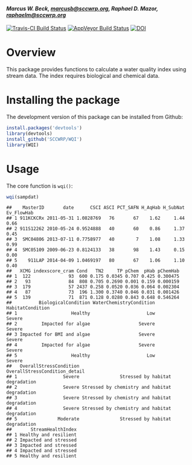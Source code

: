 
#### *Marcus W. Beck, marcusb@sccwrp.org, Raphael D. Mazor, raphaelm@sccwrp.org*

[![Travis-CI Build Status](https://travis-ci.org/SCCWRP/WQI.svg?branch=master)](https://travis-ci.org/SCCWRP/WQI)
 [![AppVeyor Build Status](https://ci.appveyor.com/api/projects/status/github/SCCWRP/WQI?branch=master&svg=true)](https://ci.appveyor.com/project/SCCWRP/WQI)
[![DOI](https://zenodo.org/badge/144910216.svg)](https://zenodo.org/badge/latestdoi/144910216) 
 
# Overview 

This package provides functions to calculate a water quality index using stream data.  The index requires biological and chemical data.

# Installing the package

The development version of this package can be installed from Github:


```r
install.packages('devtools')
library(devtools)
install_github('SCCWRP/WQI')
library(WQI)
```

# Usage

The core function is `wqi()`: 



```r
wqi(sampdat)
```

```
##    MasterID       date      CSCI ASCI PCT_SAFN H_AqHab H_SubNat Ev_FlowHab
## 1 911KCKCRx 2011-05-31 1.0828769   76       67    1.62     1.44       0.66
## 2 911S12262 2010-05-24 0.9524888   40       60    0.86     1.37       0.45
## 3  SMC04806 2013-07-11 0.7758977   40        7    1.08     1.33       0.99
## 4  SMC05109 2009-06-23 0.8124133   38       98    1.43     0.15       0.00
## 5    911LAP 2014-04-09 1.0469197   80       67    1.06     1.10       0.40
##   XCMG indexscore_cram Cond   TN2     TP pChem  pHab pChemHab
## 1  122              93  600 0.175 0.0345 0.707 0.425 0.300475
## 2   93              84  808 0.705 0.2690 0.001 0.159 0.000159
## 3  179              57 2437 0.258 0.0520 0.036 0.064 0.002304
## 4   87              73  196 1.300 0.3740 0.046 0.031 0.001426
## 5  139              71  871 0.128 0.0280 0.843 0.648 0.546264
##          BiologicalCondition WaterChemistryCondition HabitatCondition
## 1                    Healthy                     Low           Severe
## 2         Impacted for algae                  Severe           Severe
## 3 Impacted for BMI and algae                  Severe           Severe
## 4         Impacted for algae                  Severe           Severe
## 5                    Healthy                     Low           Severe
##   OverallStressCondition                 OverallStressCondition_detail
## 1                 Severe               Stressed by habitat degradation
## 2                 Severe Stressed by chemistry and habitat degradation
## 3                 Severe Stressed by chemistry and habitat degradation
## 4                 Severe Stressed by chemistry and habitat degradation
## 5               Moderate               Stressed by habitat degradation
##       StreamHealthIndex
## 1 Healthy and resilient
## 2 Impacted and stressed
## 3 Impacted and stressed
## 4 Impacted and stressed
## 5 Healthy and resilient
```

